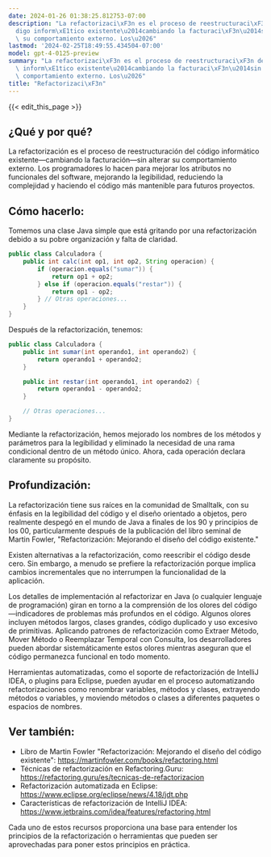 ```yaml
---
date: 2024-01-26 01:38:25.812753-07:00
description: "La refactorizaci\xF3n es el proceso de reestructuraci\xF3n del c\xF3\
  digo inform\xE1tico existente\u2014cambiando la facturaci\xF3n\u2014sin alterar\
  \ su comportamiento externo. Los\u2026"
lastmod: '2024-02-25T18:49:55.434504-07:00'
model: gpt-4-0125-preview
summary: "La refactorizaci\xF3n es el proceso de reestructuraci\xF3n del c\xF3digo\
  \ inform\xE1tico existente\u2014cambiando la facturaci\xF3n\u2014sin alterar su\
  \ comportamiento externo. Los\u2026"
title: "Refactorizaci\xF3n"
---
```


{{< edit_this_page >}}

## ¿Qué y por qué?
La refactorización es el proceso de reestructuración del código informático existente—cambiando la facturación—sin alterar su comportamiento externo. Los programadores lo hacen para mejorar los atributos no funcionales del software, mejorando la legibilidad, reduciendo la complejidad y haciendo el código más mantenible para futuros proyectos.

## Cómo hacerlo:
Tomemos una clase Java simple que está gritando por una refactorización debido a su pobre organización y falta de claridad.

```java
public class Calculadora {
    public int calc(int op1, int op2, String operacion) {
        if (operacion.equals("sumar")) {
            return op1 + op2;
        } else if (operacion.equals("restar")) {
            return op1 - op2;
        } // Otras operaciones...
    }
}
```

Después de la refactorización, tenemos:

```java
public class Calculadora {
    public int sumar(int operando1, int operando2) {
        return operando1 + operando2;
    }

    public int restar(int operando1, int operando2) {
        return operando1 - operando2;
    }

    // Otras operaciones...
}
```

Mediante la refactorización, hemos mejorado los nombres de los métodos y parámetros para la legibilidad y eliminado la necesidad de una rama condicional dentro de un método único. Ahora, cada operación declara claramente su propósito.

## Profundización:
La refactorización tiene sus raíces en la comunidad de Smalltalk, con su énfasis en la legibilidad del código y el diseño orientado a objetos, pero realmente despegó en el mundo de Java a finales de los 90 y principios de los 00, particularmente después de la publicación del libro seminal de Martin Fowler, "Refactorización: Mejorando el diseño del código existente."

Existen alternativas a la refactorización, como reescribir el código desde cero. Sin embargo, a menudo se prefiere la refactorización porque implica cambios incrementales que no interrumpen la funcionalidad de la aplicación.

Los detalles de implementación al refactorizar en Java (o cualquier lenguaje de programación) giran en torno a la comprensión de los olores del código—indicadores de problemas más profundos en el código. Algunos olores incluyen métodos largos, clases grandes, código duplicado y uso excesivo de primitivas. Aplicando patrones de refactorización como Extraer Método, Mover Método o Reemplazar Temporal con Consulta, los desarrolladores pueden abordar sistemáticamente estos olores mientras aseguran que el código permanezca funcional en todo momento.

Herramientas automatizadas, como el soporte de refactorización de IntelliJ IDEA, o plugins para Eclipse, pueden ayudar en el proceso automatizando refactorizaciones como renombrar variables, métodos y clases, extrayendo métodos o variables, y moviendo métodos o clases a diferentes paquetes o espacios de nombres.

## Ver también:
- Libro de Martin Fowler "Refactorización: Mejorando el diseño del código existente": https://martinfowler.com/books/refactoring.html
- Técnicas de refactorización en Refactoring.Guru: https://refactoring.guru/es/tecnicas-de-refactorizacion
- Refactorización automatizada en Eclipse: https://www.eclipse.org/eclipse/news/4.18/jdt.php
- Características de refactorización de IntelliJ IDEA: https://www.jetbrains.com/idea/features/refactoring.html

Cada uno de estos recursos proporciona una base para entender los principios de la refactorización o herramientas que pueden ser aprovechadas para poner estos principios en práctica.
